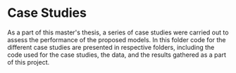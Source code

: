 # Case Studies 

As a part of this master's thesis, a series of case studies were carried out to assess the performance of the proposed models. In this folder code for the different case studies are presented in respective folders, including the code used for the case studies, the data, and the results gathered as a part of this project. 